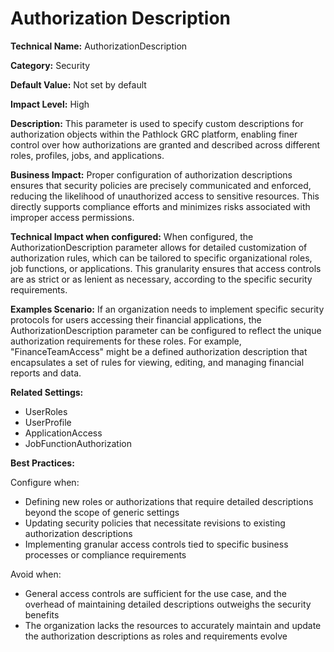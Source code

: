 # Authorization Description

**Technical Name:** AuthorizationDescription

**Category:** Security

**Default Value:** Not set by default

**Impact Level:** High

**Description:** This parameter is used to specify custom descriptions for authorization objects within the Pathlock GRC platform, enabling finer control over how authorizations are granted and described across different roles, profiles, jobs, and applications.

**Business Impact:** Proper configuration of authorization descriptions ensures that security policies are precisely communicated and enforced, reducing the likelihood of unauthorized access to sensitive resources. This directly supports compliance efforts and minimizes risks associated with improper access permissions.

**Technical Impact when configured:** When configured, the AuthorizationDescription parameter allows for detailed customization of authorization rules, which can be tailored to specific organizational roles, job functions, or applications. This granularity ensures that access controls are as strict or as lenient as necessary, according to the specific security requirements.

**Examples Scenario:** If an organization needs to implement specific security protocols for users accessing their financial applications, the AuthorizationDescription parameter can be configured to reflect the unique authorization requirements for these roles. For example, "FinanceTeamAccess" might be a defined authorization description that encapsulates a set of rules for viewing, editing, and managing financial reports and data.

**Related Settings:**

- UserRoles
- UserProfile
- ApplicationAccess
- JobFunctionAuthorization

**Best Practices:** 

Configure when:
- Defining new roles or authorizations that require detailed descriptions beyond the scope of generic settings
- Updating security policies that necessitate revisions to existing authorization descriptions
- Implementing granular access controls tied to specific business processes or compliance requirements

Avoid when:
- General access controls are sufficient for the use case, and the overhead of maintaining detailed descriptions outweighs the security benefits
- The organization lacks the resources to accurately maintain and update the authorization descriptions as roles and requirements evolve